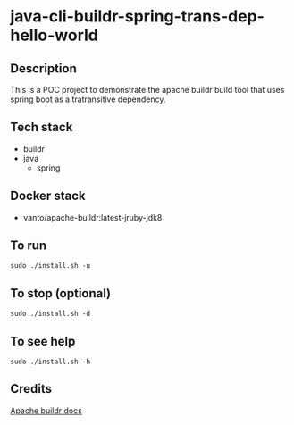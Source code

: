 # java-cli-buildr-spring-trans-dep-hello-world

## Description
This is a POC project to demonstrate the
apache buildr build tool that uses
spring boot as a tratransitive dependency.

## Tech stack
- buildr
- java
    - spring

## Docker stack
- vanto/apache-buildr:latest-jruby-jdk8

## To run
`sudo ./install.sh -u`

## To stop (optional)
`sudo ./install.sh -d`

## To see help
`sudo ./install.sh -h`

## Credits
[Apache buildr docs](https://buildr.apache.org/quick_start.html)

